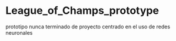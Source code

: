 # League_of_Champs_prototype

prototipo nunca terminado de proyecto centrado en el uso de redes neuronales
